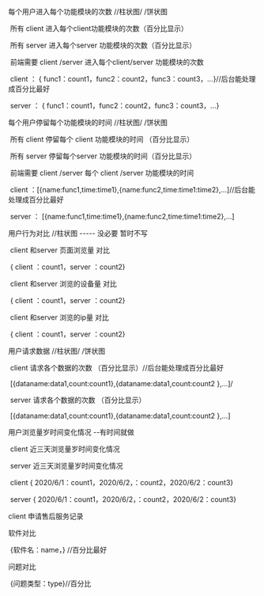 每个用户进入每个功能模块的次数   //柱状图/ /饼状图

​	所有 client  进入每个client功能模块的次数（百分比显示）

​	所有 server 进入每个server 功能模块的次数（百分比显示）

​	前端需要  client /server  进入每个client/server  功能模块的次数 

​	client ： { func1：count1，func2：count2，func3：count3，...}//后台能处理成百分比最好

​	server  ：  { func1：count1，func2：count2，func3：count3，...}

每个用户停留每个功能模块的时间   //柱状图/ /饼状图

​	所有 client 停留每个 client 功能模块的时间 （百分比显示）

​	所有 server 停留每个server 功能模块的时间（百分比显示）

​	前端需要  client /server  每个 client /server 功能模块的时间

​	client ：[{name:func1,time:time1},{name:func2,time:time1:time2},...]//后台能处理成百分比最好

​	server  ： [{name:func1,time:time1},{name:func2,time:time1:time2},...]

 用户行为对比   //柱状图 ----- 没必要 暂时不写

​	client  和server 页面浏览量 对比 

​		{ client  ：count1，server ：count2}

​	client  和server 浏览的设备量 对比 

​		{ client  ：count1，server ：count2}

​	client  和server 浏览的ip量 对比 

​		{ client  ：count1，server ：count2}

用户请求数据  //柱状图/ /饼状图

​	client 请求各个数据的次数 （百分比显示）//后台能处理成百分比最好

​	[{dataname:data1,count:count1},{dataname:data1,count:count2 },...]/

​	server 请求各个数据的次数 （百分比显示）

​	[{dataname:data1,count:count1},{dataname:data1,count:count2 },...]





用户浏览量岁时间变化情况 --有时间就做

​	client 近三天浏览量岁时间变化情况

​	server 近三天浏览量岁时间变化情况

​	client  { 2020/6/1：count1，2020/6/2，：count2，2020/6/2：count3}

​	server { 2020/6/1：count1，2020/6/2，：count2，2020/6/2：count3}

client 申请售后服务记录

软件对比

​	{软件名：name，} //百分比最好

问题对比

​	{问题类型：type}//百分比